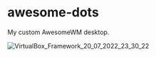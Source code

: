 # awesome-dots
My custom AwesomeWM desktop.

![VirtualBox_Framework_20_07_2022_23_30_22](https://user-images.githubusercontent.com/79030093/180090365-a9cda764-275e-484f-9425-2b046fee9a18.png)
